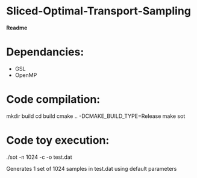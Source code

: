 # Sliced-Optimal-Transport-Sampling

**Readme**

Dependancies:
=============
 + GSL
 + OpenMP

Code compilation:
=================

mkdir build
cd build
cmake .. -DCMAKE_BUILD_TYPE=Release
make sot


Code toy execution:
===================

./sot -n 1024 -c -o test.dat

Generates 1 set of 1024 samples in test.dat using default parameters
